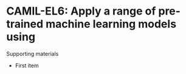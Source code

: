 # CAMIL-EL6:  	Apply a range of pre-trained machine learning models using 

Supporting materials

* First item